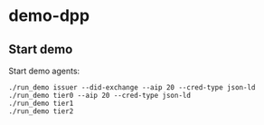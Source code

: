 # demo-dpp

## Start demo

Start demo agents:

```
./run_demo issuer --did-exchange --aip 20 --cred-type json-ld
./run_demo tier0 --aip 20 --cred-type json-ld
./run_demo tier1
./run_demo tier2
```